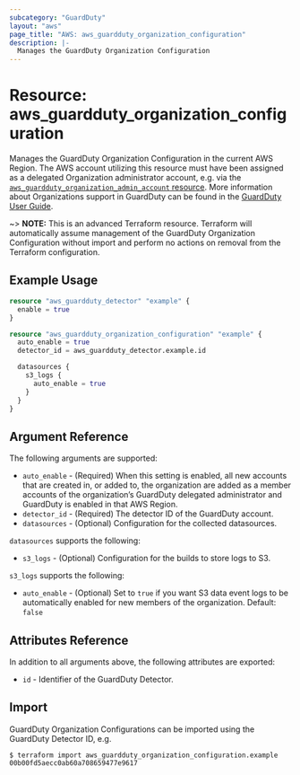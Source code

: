 ```yaml
---
subcategory: "GuardDuty"
layout: "aws"
page_title: "AWS: aws_guardduty_organization_configuration"
description: |-
  Manages the GuardDuty Organization Configuration
---
```


# Resource: aws_guardduty_organization_configuration

Manages the GuardDuty Organization Configuration in the current AWS Region. The AWS account utilizing this resource must have been assigned as a delegated Organization administrator account, e.g. via the [`aws_guardduty_organization_admin_account` resource](/docs/providers/aws/r/guardduty_organization_admin_account.html). More information about Organizations support in GuardDuty can be found in the [GuardDuty User Guide](https://docs.aws.amazon.com/guardduty/latest/ug/guardduty_organizations.html).

~> **NOTE:** This is an advanced Terraform resource. Terraform will automatically assume management of the GuardDuty Organization Configuration without import and perform no actions on removal from the Terraform configuration.

## Example Usage

```terraform
resource "aws_guardduty_detector" "example" {
  enable = true
}

resource "aws_guardduty_organization_configuration" "example" {
  auto_enable = true
  detector_id = aws_guardduty_detector.example.id

  datasources {
    s3_logs {
      auto_enable = true
    }
  }
}
```

## Argument Reference

The following arguments are supported:

* `auto_enable` - (Required) When this setting is enabled, all new accounts that are created in, or added to, the organization are added as a member accounts of the organization’s GuardDuty delegated administrator and GuardDuty is enabled in that AWS Region.
* `detector_id` - (Required) The detector ID of the GuardDuty account.
* `datasources` - (Optional) Configuration for the collected datasources.

`datasources` supports the following:

* `s3_logs` - (Optional) Configuration for the builds to store logs to S3.

`s3_logs` supports the following:

* `auto_enable` - (Optional) Set to `true` if you want S3 data event logs to be automatically enabled for new members of the organization. Default: `false`


## Attributes Reference

In addition to all arguments above, the following attributes are exported:

* `id` - Identifier of the GuardDuty Detector.

## Import

GuardDuty Organization Configurations can be imported using the GuardDuty Detector ID, e.g.

```
$ terraform import aws_guardduty_organization_configuration.example 00b00fd5aecc0ab60a708659477e9617
```
